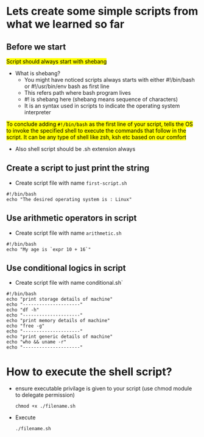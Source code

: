 # Lets create some simple scripts from what we learned so far

## Before we start

<Mark> Script should always start with shebang </Mark>

- What is shebang? 
  * You might have noticed scripts always starts with either #!/bin/bash or #!/usr/bin/env bash as first line
  * This refers path where bash program lives
  * #! is shebang here (shebang means sequence of characters)
  * It is an syntax used in scripts to indicate the operating system interpreter

<Mark> To conclude adding `#!/bin/bash` as the first line of your script, tells the OS to invoke the specified shell to execute the commands that follow in the script. It can be any type of shell like zsh, ksh etc based on our comfort </Mark>

- Also shell script should be .sh extension always

## Create a script to just print the string

- Create script file with name `first-script.sh`

```
#!/bin/bash
echo "The desired operating system is : Linux"
```

## Use arithmetic operators in script

- Create script file with name `arithmetic.sh`

```
#!/bin/bash
echo "My age is `expr 10 + 16`"
```

## Use conditional logics in script

- Create script file with name conditional.sh`

```
#!/bin/bash
echo "print storage details of machine"
echo "---------------------"
echo "df -h"
echo "---------------------"
echo "print memory details of machine"
echo "free -g"
echo "---------------------"
echo "print generic details of machine"
echo "who && uname -r"
echo "---------------------"
```

# How to execute the shell script?

* ensure executable privilage is given to your script (use chmod module to delegate permission)

  `chmod +x ./filename.sh`

* Execute

  `./filename.sh`